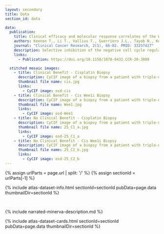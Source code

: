 ```yaml
---
layout: secondary
title: Data
section_id: data

data:
  publication:
    title: Clinical efficacy and molecular response correlates of the Wee1 inhibitor adavosertib with cisplatin in metastatic triple-negative breast cancer
    authors: Keenan T., Li T., Vallius T., Guerriero J.L., Tayob N., Kochupurakkal B., Davis J., Pastorello R., Tahara R.K., Anderson L., Conway J., He M.X., Shannon E., Godin R.E., Sorger P.K., D’Andrea A., Overmoyer B.,  Winer E.P., Mittendorf E.A., Van Allen E., Shapiro G.I., Tolaney S.M.
    journal: "Clinical Cancer Research, 2(1), 66-82. PMID: 33257427"
    description: Selective inhibition of the negative cell cycle regulator WEE1 may enhance the efficacy of DNA-damaging agents by reducing DNA damage repair. These are multiplexed cyclic immunofluorescence on paired pre- and post-WEE1 inhibitor tumor biopsies, from the first phase II study assessing the efficacy of the WEE1 inhibitor adavosertib with cisplatin in metastatic triple-negative breast cancer (mTNBC). Among patients with mTNBC treated with 0-1 prior lines, adavosertib combined with cisplatin narrowly missed the prespecified ORR cutoff of > 30%. The finding of immune infiltrated tumors in patients with clinical benefit to therapy requires validation in future studies.
    links:
      - Publication: https://doi.org/10.1158/1078-0432.CCR-20-3089

  stitched mosaic images:
    - title: Clinical Benefit - Cisplatin Biopsy
      description: CyCIF image of a biopsy from a patient with triple-negative breast cancer (TNBC) liver metastasis. This biopsy was obtained after the first infusion of Cisplatin (Cis) chemotherapy, before Wee1 inhibitor therapy.
      thumbnail file name: cis.jpg
      links:
        - CyCIF image: osd-cis
    - title: Clinical Benefit - Cis Wee1i Biopsy
      description: CyCIF image of a biopsy from a patient with triple-negative breast cancer (TNBC) liver metastasis, after combination therapy with Cisplatin and the Wee1 inhibitor Adavosertib.
      thumbnail file name: Wee1.jpg
      links:
        - CyCIF image: osd-Wee1
    - title: No Clinical Benefit - Cisplatin Biopsy
      description: CyCIF image of a biopsy from a patient with triple-negative breast cancer (TNBC) liver metastasis. This biopsy was obtained after the first infusion of Cisplatin (Cis) chemotherapy, before Wee1 inhibitor therapy.
      thumbnail file name: 25_C1_a.jpg
      links:
        - CyCIF image: osd-25_C1_a
    - title: No Clinical Benefit - Cis Wee1i Biopsy
      description: CyCIF image of a biopsy from a patient with triple-negative breast cancer (TNBC) liver metastasis, after combination therapy with Cisplatin and the Wee1 inhibitor Adavosertib.
      thumbnail file name: 25_C2_b.jpg
      links:
        - CyCIF image: osd-25_C2_b
---
```


{% assign urlParts = page.url | split: '/' %}
{% assign sectionId = urlParts[-1] %}

{% include atlas-dataset-info.html
    sectionId=sectionId
    pubData=page.data
    thumbnailDir=sectionId %}

<br>

{% include narrated-minerva-description.md %}

{% include atlas-dataset-cards.html
    sectionId=sectionId
    pubData=page.data
    thumbnailDir=sectionId %}
